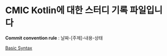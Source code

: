 CMIC Kotlin에 대한 스터디 기록 파일입니다
=======================================

**Commit convention rule** : 날짜-[주제]-내용-상태


[Basic Syntax](https://github.com/graduationProjectCMIC/kotlinStudy/blob/master/%EB%AA%A8%EC%9D%8C/Basic_syntax.md)